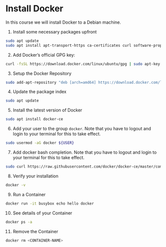 # Install Docker
In this course we will install Docker to a Debian machine.

1. Install some necessary packages upfront
```bash
sudo apt update
sudo apt install apt-transport-https ca-certificates curl software-properties-common
```
2. Add Docker’s official GPG key:
```bash
curl -fsSL https://download.docker.com/linux/ubuntu/gpg | sudo apt-key add -
```
3. Setup the Docker Repository
```bash
sudo add-apt-repository "deb [arch=amd64] https://download.docker.com/linux/ubuntu bionic stable"
```
4. Update the package index
```bash
sudo apt update 
```
5. Install the latest version of Docker
```bash
sudo apt install docker-ce
```
6. Add your user to the group `docker`. Note that you have to logout and login to your terminal for this to take effect.
```bash
sudo usermod -aG docker ${USER}
```
7. Add docker bash completion. Note that you have to logout and login to your terminal for this to take effect.
```bash
sudo curl https://raw.githubusercontent.com/docker/docker-ce/master/components/cli/contrib/completion/bash/docker -o /etc/bash_completion.d/docker.sh
```
8. Verify your installation
```bash
docker -v
```
9. Run a Container
```bash
docker run -it busybox echo hello docker
```
10. See details of your Container
```bash
docker ps -a
```
11. Remove the Container
```bash
docker rm <CONTAINER-NAME>
```
